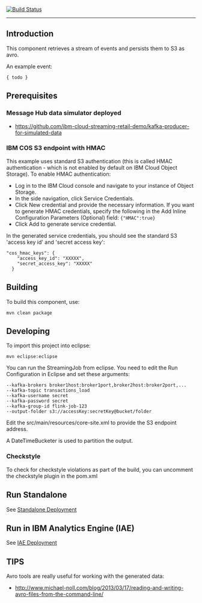 [![Build Status](https://travis-ci.org/ibm-cloud-streaming-retail-demo/flink-on-iae-messagehub-to-s3.svg?branch=master)](https://travis-ci.org/ibm-cloud-streaming-retail-demo/flink-on-iae-messagehub-to-s3)

----

## Introduction

This component retrieves a stream of events and persists them to S3 as avro.

An example event:

```
{ todo }
```

## Prerequisites

### Message Hub data simulator deployed

- https://github.com/ibm-cloud-streaming-retail-demo/kafka-producer-for-simulated-data

### IBM COS S3 endpoint with HMAC

This example uses standard S3 authentication (this is called HMAC authentication - which is not enabled by default on IBM Cloud Object Storage).  To enable HMAC authentication:

- Log in to the IBM Cloud console and navigate to your instance of Object Storage.
- In the side navigation, click Service Credentials.
- Click New credential and provide the necessary information. If you want to generate HMAC credentials, specify the following in the Add Inline Configuration Parameters (Optional) field: `{"HMAC":true}`
- Click Add to generate service credential.

In the generated service credentials, you should see the standard S3 'access key id' and 'secret access key':

```
"cos_hmac_keys": {
    "access_key_id": "XXXXX",
    "secret_access_key": "XXXXX"
  }
```

## Building

To build this component, use:

```
mvn clean package
```

## Developing

To import this project into eclipse:

```
mvn eclipse:eclipse
```

You can run the StreamingJob from eclipse.  You need to edit the Run Configuration in Eclipse and set these arguments:

```
--kafka-brokers broker1host:broker1port,broker2host:broker2port,...
--kafka-topic transactions_load
--kafka-username secret
--kafka-password secret
--kafka-group-id flink-job-123
--output-folder s3://accessKey:secretKey@bucket/folder
```

Edit the src/main/resources/core-site.xml to provide the S3 endpoint address.

A DateTimeBucketer is used to partition the output.

### Checkstyle

To check for checkstyle violations as part of the build, you can uncomment the checkstyle plugin in the pom.xml

## Run Standalone

See [Standalone Deployment](./README_STANDALONE_DEPLOY.md)

## Run in IBM Analytics Engine (IAE)

See [IAE Deployment](./README_IAE_DEPLOY.md)

## TIPS

Avro tools are really useful for working with the generated data:
 
 - http://www.michael-noll.com/blog/2013/03/17/reading-and-writing-avro-files-from-the-command-line/
